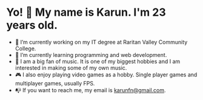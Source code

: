 # Yo! :wave: My name is Karun. I'm 23 years old.



- 🔭 I’m currently working on my IT degree at Raritan Valley Community College.
- 🌱 I’m currently learning programming and web development.
- :musical_keyboard: I am a big fan of music. It is one of my biggest hobbies and I am interested in making some of my own music.
- :video_game: I also enjoy playing video games as a hobby. Single player games and multiplayer games, usually FPS. 
- :mailbox_with_no_mail: If you want to reach me, my email is karunfn@gmail.com.

